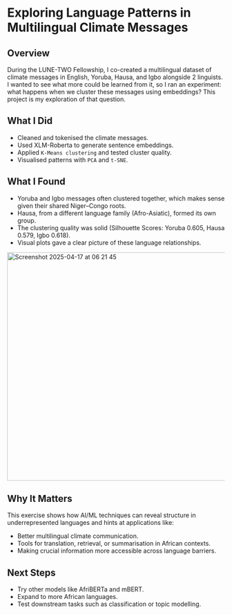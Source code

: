 # Exploring Language Patterns in Multilingual Climate Messages
## Overview
During the LUNE-TWO Fellowship, I co-created a multilingual dataset of climate messages in English, Yoruba, Hausa, and Igbo alongside 2 linguists. I wanted to see what more could be learned from it, so I ran an experiment: what happens when we cluster these messages using embeddings?
This project is my exploration of that question.

## What I Did
- Cleaned and tokenised the climate messages.
- Used XLM-Roberta to generate sentence embeddings.
- Applied  `K-Means clustering` and tested cluster quality.
- Visualised patterns with `PCA` and `t-SNE`.

## What I Found
- Yoruba and Igbo messages often clustered together, which makes sense given their shared Niger–Congo roots.
- Hausa, from a different language family (Afro-Asiatic), formed its own group.
- The clustering quality was solid (Silhouette Scores: Yoruba 0.605, Hausa 0.579, Igbo 0.618).
- Visual plots gave a clear picture of these language relationships.

<img width="948" height="527" alt="Screenshot 2025-04-17 at 06 21 45" src="https://github.com/user-attachments/assets/bc330102-4228-4c7f-ae50-db3969940404" />

  
## Why It Matters
This exercise shows how AI/ML techniques can reveal structure in underrepresented languages and hints at applications like:
- Better multilingual climate communication.
- Tools for translation, retrieval, or summarisation in African contexts.
- Making crucial information more accessible across language barriers.

## Next Steps
- Try other models like AfriBERTa and mBERT.
- Expand to more African languages.
- Test downstream tasks such as classification or topic modelling.
